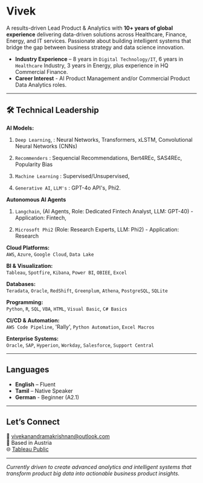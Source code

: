 # Vivek

A results-driven Lead Product & Analytics with **10+ years of global experience** delivering data-driven solutions across Healthcare, Finance, Energy, and IT services. Passionate about building intelligent systems that bridge the gap between business strategy and data science innovation.

- **Industry Experience** – 8 years in `Digital Technology/IT`, 6 years in `Healthcare` Industry, 3 years in Energy, plus experience in HQ Commercial Finance.
- **Career Interest** - AI Product Management and/or Commercial Product Data Analytics roles.

---

## 🛠️ Technical Leadership

**AI Models:**  

1. `Deep Learning`, : Neural Networks, Transformers, xLSTM, Convolutional Neural Networks (CNNs)

2. `Recommenders` : Sequencial Recommendations, Bert4REc, SAS4REc, Popularity Bias 

3. `Machine Learning` : Supervised/Unsupervised, 

4. `Generative AI`, `LLM's` : GPT-4o API's, Phi2.

**Autonomous AI Agents**

1. `Langchain`, (AI Agents, Role: Dedicated Fintech Analyst, LLM: GPT-40) - Application: Fintech, 

2. `Microsoft Phi2` (Role: Research Experts, LLM: Phi2) - Application: Research

**Cloud Platforms:**  
`AWS`, `Azure`, `Google Cloud`, `Data Lake` 

**BI & Visualization:**  
`Tableau`, `Spotfire`, `Kibana`, `Power BI`, `OBIEE`, `Excel`  

**Databases:**  
`Teradata`, `Oracle`, `RedShift`, `Greenplum`, `Athena`, `PostgreSQL`, `SQLite`  

**Programming:**  
`Python`, `R`, `SQL`, `VBA`, `HTML`, `Visual Basic`, `C# Basics`  

**CI/CD & Automation:**  
`AWS Code Pipeline`, 'Rally', `Python Automation`, `Excel Macros`  

**Enterprise Systems:**  
`Oracle`, `SAP`, `Hyperion`, `Workday`, `Salesforce`, `Support Central`

---

## Languages

- **English** – Fluent  
- **Tamil** – Native Speaker
- **German** - Beginner (A2.1)
---

## Let’s Connect

📧 [vivekanandramakrishnan@outlook.com](mailto:vivekanandramakrishnan@outlook.com)  
📍 Based in Austria  
🌐 [Tableau Public](https://public.tableau.com/app/profile/vivekanand4623/vizzes)

---

*Currently driven to create advanced analytics and intelligent systems that transform product big data into actionable business product insights.*
